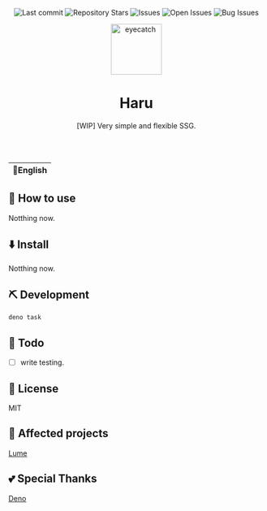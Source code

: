 <div align="center">

![Last commit](https://img.shields.io/github/last-commit/Comamoca/haru?style=flat-square)
![Repository Stars](https://img.shields.io/github/stars/Comamoca/haru?style=flat-square)
![Issues](https://img.shields.io/github/issues/Comamoca/haru?style=flat-square)
![Open Issues](https://img.shields.io/github/issues-raw/Comamoca/haru?style=flat-square)
![Bug Issues](https://img.shields.io/github/issues/Comamoca/haru/bug?style=flat-square)

<img src="https://emoji2svg.deno.dev/api/⚽" alt="eyecatch" height="100">

# Haru

[WIP] Very simple and flexible SSG.

<br>
<br>


</div>

<table>
  <thead>
    <tr>
      <th style="text-align:center">🍔English</th>
      <!-- <th style="text-align:center"><a href="README.ja.md">🍡日本語</a></th> -->
    </tr>
  </thead>
</table>

<div align="center">

</div>

## 🚀 How to use

Notthing now.

## ⬇️  Install

Notthing now.

## ⛏️   Development

```sh
deno task
```
## 📝 Todo

- [ ] write testing.

## 📜 License

MIT

## 👏 Affected projects

[Lume](https://lume.land/)

## 💕 Special Thanks

[Deno](https://deno.com/)
